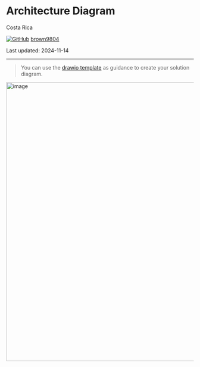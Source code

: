 # Architecture Diagram

Costa Rica

[![GitHub](https://img.shields.io/badge/--181717?logo=github&logoColor=ffffff)](https://github.com/)
[brown9804](https://github.com/brown9804)

Last updated: 2024-11-14

------------------------------------------

> You can use the [drawio template](https://github.com/brown9804/MicrosoftCloudEssentialsHub/tree/main/0_Azure/3_AzureAI/9_AzureOpenAI/demos/6_PrivateBot/docs/privateAzureOpenAIBot.drawio) as guidance to create your solution diagram.

<img width="750" alt="image" src="https://github.com/user-attachments/assets/5d7c1976-23ed-4735-bd50-a9f973fa4078">

